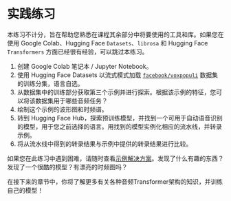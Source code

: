 # 实践练习
本练习不计分，旨在帮助您熟悉在课程其余部分中将要使用的工具和库。如果您在使用 Google Colab、Hugging Face `Datasets`、`librosa` 和 Hugging Face `Transformers` 方面已经很有经验，可以跳过本练习。

1. 创建 Google Colab 笔记本 / Jupyter Notebook。
2. 使用 Hugging Face Datasets 以流式模式加载 [`facebook/voxpopuli`](https://huggingface.co/datasets/facebook/voxpopuli) 数据集的训练分集，语言自选。
3. 从数据集中的训练部分获取第三个示例并进行探索。根据该示例的特征，您可以将该数据集用于哪些音频任务？
4. 绘制这个示例的波形图和时频谱。
5. 转到 Hugging Face Hub，探索预训练模型，并找到一个可用于自动语音识别的模型，用于您之前选择的语言。用找到的模型实例化相应的流水线，并转录示例。
6. 将从流水线中得到的转录结果与示例中提供的转录结果进行比较。

如果您在此练习中遇到困难，请随时查看[示例解决方案](codes/chapter2/chapter2_exercise.ipynb)。发现了什么有趣的东西？发现了一个很酷的模型？有漂亮的时频图吗？

在接下来的章节中，你将了解更多有关各种音频Transformer架构的知识，并训练自己的模型！